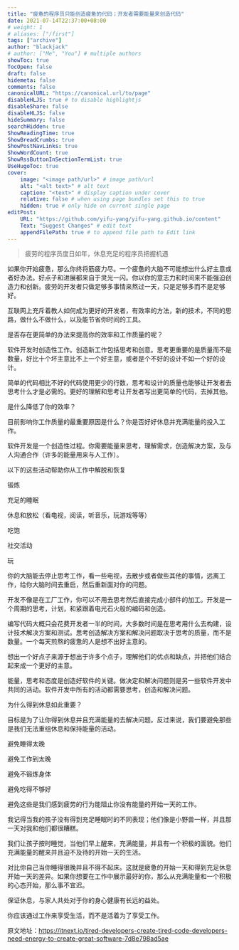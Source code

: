 ```yaml
---
title: "疲惫的程序员只能创造疲惫的代码；开发者需要能量来创造代码"
date: 2021-07-14T22:37:00+08:00
# weight: 1
# aliases: ["/first"]
tags: ["archive"]
author: "blackjack"
# author: ["Me", "You"] # multiple authors
showToc: true
TocOpen: false
draft: false
hidemeta: false
comments: false
canonicalURL: "https://canonical.url/to/page"
disableHLJS: true # to disable highlightjs
disableShare: false
disableHLJS: false
hideSummary: false
searchHidden: true
ShowReadingTime: true
ShowBreadCrumbs: true
ShowPostNavLinks: true
ShowWordCount: true
ShowRssButtonInSectionTermList: true
UseHugoToc: true
cover:
    image: "<image path/url>" # image path/url
    alt: "<alt text>" # alt text
    caption: "<text>" # display caption under cover
    relative: false # when using page bundles set this to true
    hidden: true # only hide on current single page
editPost:
    URL: "https://github.com/yifu-yang/yifu-yang.github.io/content"
    Text: "Suggest Changes" # edit text
    appendFilePath: true # to append file path to Edit link
---
```

>疲劳的程序员度日如年，休息充足的程序员把握机遇


如果你开始疲惫，那么你终将筋疲力尽。一个疲惫的大脑不可能想出什么好主意或者好办法。好点子和进展都来自于灵光一闪。你以你的意志力和时间来不能强迫创造力和创新。疲劳的开发者只做足够多事情来熬过一天，只是足够多而不是足够好。


互联网上充斥着教人如何成为更好的开发者，有效率的方法，新的技术，不同的思路，做什么不做什么，以及能节省你时间的工具。



是否存在更简单的办法来提高你的效率和工作质量的呢？



软件开发时创造性工作。创造新工作包括思考和创意。思考更重要的是质量而不是数量，好比十个坏主意比不上一个好主意，或者是个不好的设计不如一个好的设计。



简单的代码相比不好的代码使用更少的行数，思考和设计的质量也能够让开发者去思考什么才是必需的。更好的理解和思考让开发者写出更简单的代码，去掉其他。



是什么降低了你的效率？



目前影响你工作质量的最重要原因是什么？你是否好好休息并充满能量的投入工作。



软件开发是一个创造性过程。你需要能量来思考，理解需求，创造解决方案，及与人沟通合作（许多的能量用来与人工作）。



以下的这些活动帮助你从工作中解脱和恢复



锻炼

充足的睡眠

休息和放松（看电视，阅读，听音乐，玩游戏等等）

吃饱

社交活动

玩



你的大脑能去停止思考工作，看一些电视，去散步或者做些其他的事情，远离工作，给你大脑时间去重启，然后重新面对你的问题。



开发不像是在工厂工作，你可以不用去思考然后直接完成小部件的加工。开发是一个周期的思考，计划，和紧跟着电光石火般的编码和创造。



编写代码大概只会花费开发者一半的时间，大多数时间是在思考用什么去构建，设计技术解决方案和测试。思考创造解决方案和解决问题取决于思考的质量，而不是数量。一个每天煎熬的疲惫的人是想不出好主意的。



想出一个好点子来源于想出于许多个点子，理解他们的优点和缺点，并把他们结合起来成一个更好的主意。



能量，思考和态度是创造好软件的关键。做决定和解决问题则是另一些软件开发中共同的活动。软件开发中所有的活动都需要思考，创造和解决问题。



为什么得到休息如此重要？



目标是为了让你得到休息并且充满能量的去解决问题。反过来说，我们要避免那些是我们无法重组休息和保持能量的活动。



避免睡得太晚

避免工作到太晚

避免不锻炼身体

避免吃得不够好



避免这些是我们感到疲劳的行为能阻止你没有能量的开始一天的工作。



我记得当我的孩子没有得到充足睡眠时的不同表现；他们像是小野兽一样，并且那一天对我和他们都很糟糕。



我们让孩子按时睡觉，当他们早上醒来，充满能量，并且有一个积极的面貌。他们充满能量的醒来并且迫不及待的开始一天的生活。



对比你自己当你睡得很晚并且不得不起床。这就是疲惫的开始一天和得到充足休息开始一天的差异。如果你想要在工作中展示最好的你，那么从充满能量和一个积极的心态开始，那么事不宜迟。



保证休息，与家人共处对于你的身心健康有长远的益处。



你应该通过工作来享受生活，而不是活着为了享受工作。

原文地址：https://itnext.io/tired-developers-create-tired-code-developers-need-energy-to-create-great-software-7d8e798ad5ae